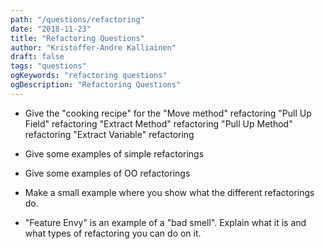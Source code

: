 ```yaml
---
path: "/questions/refactoring"
date: "2018-11-23"
title: "Refactoring Questions"
author: "Kristoffer-Andre Kalliainen"
draft: false
tags: "questions"
ogKeywords: "refactoring questions"
ogDescription: "Refactoring Questions"
---
```


- Give the "cooking recipe" for the 
	"Move method" refactoring
	"Pull Up Field" refactoring
	"Extract Method" refactoring
	"Pull Up Method" refactoring
	"Extract Variable" refactoring

- Give some examples of simple refactorings
- Give some examples of OO refactorings
- Make a small example where you show what the different refactorings do.
- "Feature Envy" is an example of a "bad smell". Explain what it is and what types of refactoring you can do on it.
